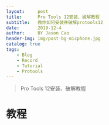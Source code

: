 ```yaml
---
layout:     post
title:      Pro Tools 12安装、破解教程
subtitle:   教你如何安装并破解protools12
date:       2019-12-4
author:     BY Jason Cao
header-img: img/post-bg-micphone.jpg
catalog: true
tags:
    - Blog
    - Record
    - Tutorial
    - Protools
---
```


> Pro Tools 12安装、破解教程

# 教程
